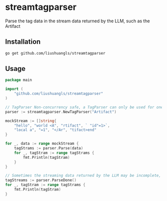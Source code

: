 # streamtagparser
Parse the tag data in the stream data returned by the LLM, such as the Artifact

## Installation
```bash
go get github.com/liushuangls/streamtagparser
```

## Usage
```go
package main

import (
	"github.com/liushuangls/streamtagparser"
)

// TagParser Non-concurrency safe, a TagParser can only be used for one stream
parser := streamtagparser.NewTagParser("Artifact")

mockStream := []string{
	"hello", "world <A", "rtifact", ` "id"=1>`,
	"local a", "=1", "</Ar", "tifact>end"
}

for _, data := range mockStream {
	tagStrams := parser.Parse(data)
	for _, tagStram := range tagStrams {
		fmt.Println(tagStram)
	}
}

// Sometimes the streaming data returned by the LLM may be incomplete, so finishing touches are needed
tagStreams := parser.ParseDone()
for _, tagStram := range tagStrams {
	fmt.Println(tagStram)
}
```
